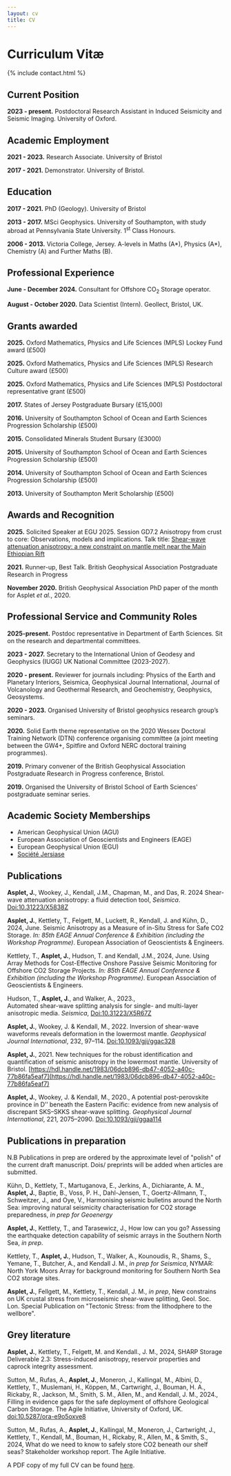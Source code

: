 ```yaml
---
layout: cv
title: CV
---
```


# Curriculum Vitæ

{% include contact.html %}

## Current Position

**2023 - present.** Postdoctoral Research Assistant in Induced Seismicity and Seismic Imaging. University of Oxford. 

## Academic Employment

**2021 - 2023.** Research Associate. University of Bristol

**2017 - 2021.** Demonstrator. University of Bristol. 

## Education

**2017 - 2021.** PhD (Geology). University of Bristol

**2013 - 2017.** MSci Geophysics. University of Southampton, with study abroad at Pennsylvania State University. 1<sup>st</sup> Class Honours.

**2006 - 2013.** Victoria College, Jersey. A-levels in Maths (A*), Physics (A*), Chemistry (A) and Further Maths (B).
 
## Professional Experience

**June - December 2024.** Consultant for Offshore CO<sub>2</sub> Storage operator.

**August - October 2020.** Data Scientist (Intern). Geollect, Bristol, UK. 

## Grants awarded

**2025.** Oxford Mathematics, Physics and Life Sciences (MPLS) Lockey Fund award (£500)

**2025.** Oxford Mathematics, Physics and Life Sciences (MPLS) Research Culture award (£500)

**2025.** Oxford Mathematics, Physics and Life Sciences (MPLS) Postdoctoral representative grant (£500)

**2017.** States of Jersey Postgraduate Bursary (£15,000)

**2016.** University of Southampton School of Ocean and Earth Sciences Progression Scholarship (£500)

**2015.** Consolidated Minerals Student Bursary (£3000)

**2015.** University of Southampton School of Ocean and Earth Sciences Progression Scholarship (£500)

**2014.** University of Southampton School of Ocean and Earth Sciences Progression Scholarship (£500)

**2013.** University of Southampton Merit Scholarship (£500)

## Awards and Recognition

**2025.** Solicited Speaker at EGU 2025. Session GD7.2 Anisotropy from crust to core: Observations, models and implications. Talk title: [Shear-wave attenuation anisotropy: a new constraint on mantle melt near the Main Ethiopian Rift](https://meetingorganizer.copernicus.org/EGU25/EGU25-11699.html)

**2021.** Runner-up, Best Talk. British Geophysical Association Postgraduate Research in Progress

**November 2020.** British Geophysical Association PhD paper of the month for Asplet _et al._, 2020.

## Professional Service and Community Roles

**2025-present.** Postdoc representative in Department of Earth Sciences. Sit on the research and departmental committees.  

**2023 - 2027.** Secretary to the International Union of Geodesy and Geophysics (IUGG) UK National Committee (2023-2027).

**2020 - present.** Reviewer for journals including: Physics of the Earth and Planetary Interiors, Seismica, Geophysical Journal International, Journal of Volcanology and Geothermal Research, and Geochemistry, Geophysics, Geosystems. 

**2020 - 2023.** Organised University of Bristol geophysics research group’s seminars.

**2020.** Solid Earth theme representative on the 2020 Wessex Doctoral Training Network (DTN) conference organising committee (a joint meeting between the GW4+, Spitfire and Oxford NERC doctoral training programmes).

**2019.** Primary convener of the British Geophysical Association Postgraduate Research in Progress conference, Bristol.

**2019.** Organised the University of Bristol School of Earth Sciences' postgraduate seminar series.

## Academic Society Memberships

 - American Geophysical Union (AGU)
 - European Association of Geoscientists and Engineers (EAGE)
 - European Geophysical Union (EGU)
 - [Société Jersiase](https://www.societe.je/)

## Publications 

**Asplet, J.**, Wookey, J., Kendall, J.M., Chapman, M., and Das, R. 2024 
Shear-wave attenuation anisotropy: a fluid detection tool, _Seismica_. [Doi:10.31223/X5838Z](Doi:10.31223/X5838Z)

**Asplet, J.**, Kettlety, T., Felgett, M., Luckett, R., Kendall, J. and Kühn, D., 2024, June. Seismic Anisotropy as a Measure of in-Situ Stress for Safe CO2 Storage. _In: 85th EAGE Annual Conference & Exhibition (including the Workshop Programme)_. European Association of Geoscientists & Engineers.

Kettlety, T., **Asplet, J.**, Hudson, T. and Kendall, J.M., 2024, June. Using Array Methods for Cost-Effective Onshore Passive Seismic Monitoring for Offshore CO2 Storage Projects. _In: 85th EAGE Annual Conference & Exhibition (including the Workshop Programme)_. European Association of Geoscientists & Engineers.

Hudson, T., **Asplet, J.**, and Walker, A., 2023.,  
Automated shear-wave splitting analysis for single- and multi-layer anisotropic media. _Seismica_, [Doi:10.31223/X5R67Z](Doi:10.31223/X5R67Z)

**Asplet, J.**, Wookey, J. & Kendall, M., 2022.
Inversion of shear-wave waveforms reveals deformation in the lowermost mantle. 
_Geophysical Journal International_, 232, 97–114. [Doi:10.1093/gji/ggac328](Doi:10.1093/gji/ggac328)

**Asplet, J.**, 2021.
New techniques for the robust identification and quantification of seismic anisotropy in the lowermost mantle. University of Bristol. [https://hdl.handle.net/1983/06dcb896-db47-4052-a40c-77b86fa5eaf7](https://hdl.handle.net/1983/06dcb896-db47-4052-a40c-77b86fa5eaf7)

**Asplet, J.**, Wookey, J. & Kendall, M., 2020., 
A potential post-perovskite province in D’’ beneath the Eastern Pacific: evidence from new analysis of discrepant SKS–SKKS shear-wave splitting.
_Geophysical Journal International_, 221, 2075–2090. [Doi:10.1093/gji/ggaa114](Doi:10.1093/gji/ggaa114)

## Publications in preparation

N.B Publications in prep are ordered by the approximate level of "polish" of the current draft manuscript. Dois/ preprints will be added when articles are submitted.

Kühn, D., Kettlety, T., Martuganova, E., Jerkins, A., Dichiarante, A. M., **Asplet, J.**, Baptie, B., Voss, P. H., Dahl-Jensen, T., Goertz-Allmann, T., Schweitzer, J., and Oye, V., Harmonising seismic bulletins around the North Sea: improving natural seismicity characterisation for CO2 storage preparedness, _in prep for Geoenergy_

**Asplet, J.**, Kettlety, T., and Tarasewicz, J., How low can you go? Assessing the earthquake detection capability of seismic arrays in the Southern North Sea, _in prep_. 

Kettlety, T., **Asplet, J.**, Hudson, T., Walker, A., Kounoudis, R., Shams, S., Yemane, T., Butcher, A., and Kendall J. M., _in prep for Seismica_, NYMAR: North York Moors Array for background monitoring for Southern North Sea CO2 storage sites.

**Asplet, J.**, Fellgett, M., Kettlety, T., Kendall, J. M., _in prep_, New constrains on UK crustal stress from microseismic
shear-wave splitting, Geol. Soc. Lon. Special Publication on "Tectonic Stress: from the lithodphere to the wellbore".


## Grey literature

**Asplet, J.**, Kettlety, T., Felgett, M. and Kendall., J. M., 2024, SHARP Storage Deliverable 2.3: Stress-induced anisotropy, reservoir properties and caprock integrity assessment. 

Sutton, M., Rufas, A., **Asplet, J.**, Moneron, J., Kallingal, M., Albini, D., Kettlety, T., Muslemani, H., Köppen, M., Cartwright, J., Bouman, H. A., Rickaby, R., Jackson, M., Smith, S. M., Allen, M., and Kendall, J. M., 2024., Filling in evidence gaps for the safe deployment of offshore Geological Carbon Storage. The Agile Initiative, University of Oxford, UK. [doi:10.5287/ora-e9o5oxve8]([doi:10.5287/ora-e9o5oxve8])

Sutton, M., Rufas, A., **Asplet, J.**, Kallingal, M., Moneron, J., Cartwright, J., Kettlety, T., Kendall, M., Bouman, H., Rickaby, R., Allen, M., & Smith, S., 2024, What do we need to know to safely store CO2 beneath our shelf seas? Stakeholder workshop report. The Agile Initiative.



A PDF copy of my full CV can be found [here](/assets/files/J_Asplet_CV.pdf).

